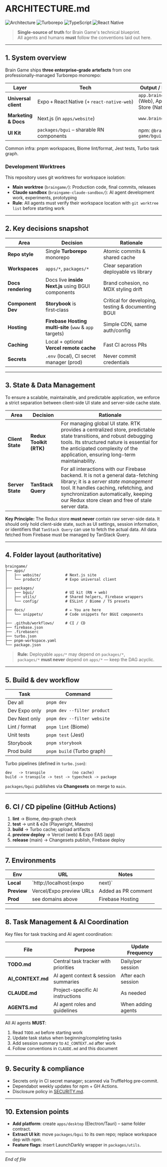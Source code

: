 # ARCHITECTURE.md

![Architecture](https://img.shields.io/badge/architecture-enterprise%20monorepo-blue?style=flat-square&logo=react)
![Turborepo](https://img.shields.io/badge/build-turborepo-ef4444?style=flat-square&logo=turborepo)
![TypeScript](https://img.shields.io/badge/language-TypeScript-3178c6?style=flat-square&logo=typescript)
![React Native](https://img.shields.io/badge/platform-cross--platform-61dafb?style=flat-square&logo=react)

> **Single‑source of truth** for Brain Game's technical blueprint.  
> All agents and humans **must** follow the conventions laid out here.

---

## 1. System overview

Brain Game ships **three enterprise-grade artefacts** from one professionally-managed Turborepo monorepo:

| Layer | Tech | Output / Domain |
|-------|------|-----------------|
| **Universal client** | Expo + React Native (+ `react‑native‑web`) | `app.braingame.dev` (Web), App/Play Store (Native) |
| **Marketing & Docs** | Next.js (in `apps/website`) | `www.braingame.dev` |
| **UI Kit** | `packages/bgui` – sharable RN components | npm: `@brain-game/bgui` |

Common infra: pnpm workspaces, Biome lint/format, Jest tests, Turbo task graph.

### Development Worktrees
This repository uses git worktrees for workspace isolation:
- **Main worktree** (`braingame/`): Production code, final commits, releases
- **Claude sandbox** (`braingame-claude-sandbox/`): AI agent development work, experiments, prototyping
- **Rule**: All agents must verify their workspace location with `git worktree list` before starting work

---

## 2. Key decisions snapshot

| Area | Decision | Rationale |
|------|----------|-----------|
| **Repo style** | Single **Turborepo** monorepo | Atomic commits & shared cache |
| **Workspaces** | `apps/*`, `packages/*` | Clear separation deployable vs library |
| **Docs rendering** | Docs live **inside Next.js** using BGUI components | Brand cohesion, no MDX styling drift |
| **Component Dev** | **Storybook** is first‑class | Critical for developing, testing & documenting BGUI |
| **Hosting** | **Firebase Hosting multi‑site** (`www` & `app` targets) | Simple CDN, same auth/config |
| **Caching** | Local + optional **Vercel remote cache** | Fast CI across PRs |
| **Secrets** | `.env` (local), CI secret manager (prod) | Never commit credentials |

---

## 3. State & Data Management

To ensure a scalable, maintainable, and predictable application, we enforce a strict separation between client-side UI state and server-side cache state.

| Area           | Decision                | Rationale                                                                                                                                                                                                                                   |
| -------------- | ----------------------- | ------------------------------------------------------------------------------------------------------------------------------------------------------------------------------------------------------------------------------------------- |
| **Client State** | **Redux Toolkit (RTK)** | For managing global UI state. RTK provides a centralized store, predictable state transitions, and robust debugging tools. Its structured nature is essential for the anticipated complexity of the application, ensuring long-term maintainability. |
| **Server State** | **TanStack Query**      | For all interactions with our Firebase backend. It is not a general data-fetching library; it is a *server state management* tool. It handles caching, refetching, and synchronization automatically, keeping our Redux store clean and free of stale server data.   |

**Key Principle:** The Redux store **must never** contain raw server-side data. It should only hold client-side state, such as UI settings, session information, or identifiers that `TanStack Query` can use to fetch the actual data. All data fetched from Firebase must be managed by TanStack Query.

---

## 4. Folder layout (authoritative)

```text
braingame/
├── apps/
│   ├── website/           # Next.js site
│   └── product/           # Expo universal client
│
├── packages/
│   ├── bgui/              # UI kit (RN + web)
│   ├── utils/             # Shared helpers, Firebase wrappers
│   └── config/            # ESLint / Biome / TS presets
│
├── docs/                  # ← You are here
│   └── snippets/          # Code snippets for BGUI components
│
├── .github/workflows/     # CI / CD
├── firebase.json
├── .firebaserc
├── turbo.json
├── pnpm-workspace.yaml
└── package.json
```

> **Rule:** Deployable `apps/*` may depend on `packages/*`,  
> `packages/*` **must never** depend on `apps/*` — keep the DAG acyclic.

---

## 5. Build & dev workflow

| Task | Command |
|------|---------|
| Dev all | `pnpm dev` |
| Dev Expo only | `pnpm dev --filter product` |
| Dev Next only | `pnpm dev --filter website` |
| Lint / format | `pnpm lint` (Biome) |
| Unit tests | `pnpm test` (Jest) |
| Storybook | `pnpm storybook` |
| Prod build | `pnpm build` (Turbo graph) |

Turbo pipelines (defined in `turbo.json`):

```
dev   -> transpile            (no cache)
build -> transpile -> test -> typecheck -> package
```

`packages/bgui` publishes via **Changesets** on merge to `main`.

---

## 6. CI / CD pipeline (GitHub Actions)

1. **lint** → Biome, dep‑graph check  
2. **test** → unit & e2e (Playwright, Maestro)  
3. **build** → Turbo cache; upload artifacts  
4. **preview deploy** → Vercel (web) & Expo EAS (app)  
5. **release** (main) → Changesets publish, Firebase deploy

---

## 7. Environments

| Env | URL | Notes |
|-----|-----|-------|
| **Local** | `http://localhost:{expo|next}` | `.env.local` |
| **Preview** | Vercel/Expo preview URLs | Added as PR comment |
| **Prod** | see domains above | Firebase Hosting |

---

## 8. Task Management & AI Coordination

Key files for task tracking and AI agent coordination:

| File | Purpose | Update Frequency |
|------|---------|------------------|
| **TODO.md** | Central task tracker with priorities | Daily/per session |
| **AI_CONTEXT.md** | AI agent context & session summaries | After each session |
| **CLAUDE.md** | Project-specific AI instructions | As needed |
| **AGENTS.md** | AI agent roles and guidelines | When adding agents |

All AI agents **MUST**:
1. Read `TODO.md` before starting work
2. Update task status when beginning/completing tasks
3. Add session summary to `AI_CONTEXT.md` after work
4. Follow conventions in `CLAUDE.md` and this document

---

## 9. Security & compliance

- Secrets only in CI secret manager; scanned via TruffleHog pre‑commit.  
- Dependabot weekly updates for npm + GH Actions.  
- Disclosure policy in [SECURITY.md](../.github/SECURITY.md).

---

## 10. Extension points

- **Add platform**: create `apps/desktop` (Electron/Tauri) – same folder contract.  
- **Extract UI kit**: move `packages/bgui` to its own repo; replace workspace dep with npm.  
- **Feature flags**: insert LaunchDarkly wrapper in `packages/utils`.

---

_End of file_
